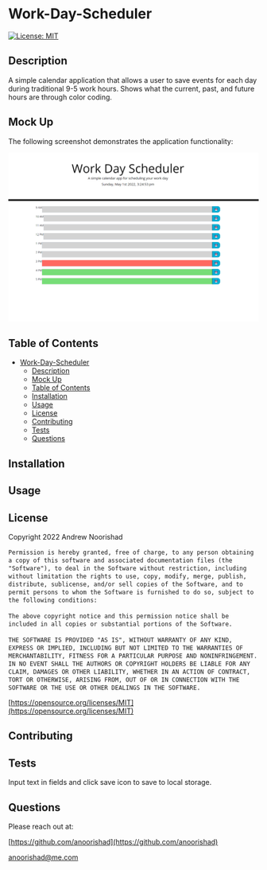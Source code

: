 # Work-Day-Scheduler

[![License: MIT](https://img.shields.io/badge/License-MIT-yellow.svg)](https://opensource.org/licenses/MIT)

## Description

A simple calendar application that allows a user to save events for each day during traditional 9-5 work hours. Shows what the current, past, and future hours are through color coding.

## Mock Up

The following screenshot demonstrates the application functionality:

![image showing time slots that are color-coded with a save button.](./assets/work%20day%20scheduler%20screenshot.png)

## Table of Contents 

- [Work-Day-Scheduler](#work-day-scheduler)
  - [Description](#description)
  - [Mock Up](#mock-up)
  - [Table of Contents](#table-of-contents)
  - [Installation](#installation)
  - [Usage](#usage)
  - [License](#license)
  - [Contributing](#contributing)
  - [Tests](#tests)
  - [Questions](#questions)




## Installation






## Usage






## License

Copyright 2022 Andrew Noorishad

    Permission is hereby granted, free of charge, to any person obtaining a copy of this software and associated documentation files (the "Software"), to deal in the Software without restriction, including without limitation the rights to use, copy, modify, merge, publish, distribute, sublicense, and/or sell copies of the Software, and to permit persons to whom the Software is furnished to do so, subject to the following conditions:
    
    The above copyright notice and this permission notice shall be included in all copies or substantial portions of the Software.
    
    THE SOFTWARE IS PROVIDED "AS IS", WITHOUT WARRANTY OF ANY KIND, EXPRESS OR IMPLIED, INCLUDING BUT NOT LIMITED TO THE WARRANTIES OF MERCHANTABILITY, FITNESS FOR A PARTICULAR PURPOSE AND NONINFRINGEMENT. IN NO EVENT SHALL THE AUTHORS OR COPYRIGHT HOLDERS BE LIABLE FOR ANY CLAIM, DAMAGES OR OTHER LIABILITY, WHETHER IN AN ACTION OF CONTRACT, TORT OR OTHERWISE, ARISING FROM, OUT OF OR IN CONNECTION WITH THE SOFTWARE OR THE USE OR OTHER DEALINGS IN THE SOFTWARE.

[https://opensource.org/licenses/MIT](https://opensource.org/licenses/MIT)


## Contributing






## Tests

Input text in fields and click save icon to save to local storage.




## Questions

Please reach out at:

[https://github.com/anoorishad](https://github.com/anoorishad)

[anoorishad@me.com](mailto:anoorishad@me.com)

